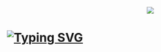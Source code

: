 <p align="right"><a href="https://visitorbadge.io/status?path=https%3A%2F%2Fgithub.com%2FKOR1K1"><img src="https://api.visitorbadge.io/api/visitors?path=https%3A%2F%2Fgithub.com%2FKOR1K1&labelColor=%1&countColor=%FF00F7FF&style=flat-square&labelStyle=upper" /></a></p>

<h1 align="center">
    <a href="https://git.io/typing-svg"><img src="https://readme-typing-svg.demolab.com?font=Rubik&duration=3000&pause=1500&color=7900F7&center=true&vCenter=true&random=false&width=435&lines=Hi+there!%F0%9F%91%8B;I'm+KOR1K;I'm+passionate+developer" alt="Typing SVG" /></a>
</h1>

